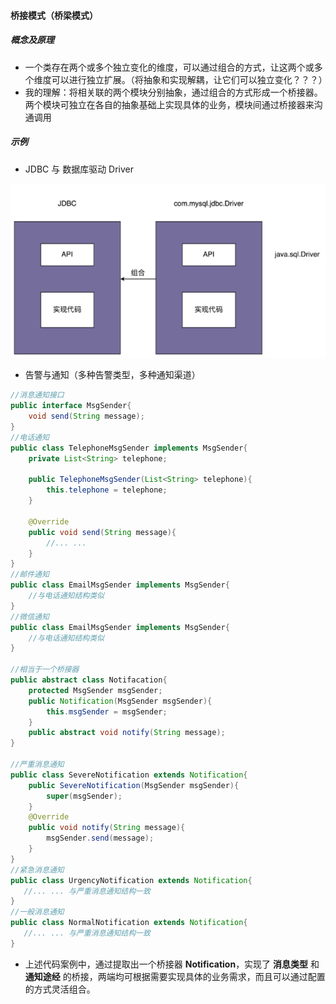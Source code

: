 #### 桥接模式（桥梁模式）

##### 概念及原理

- 一个类存在两个或多个独立变化的维度，可以通过组合的方式，让这两个或多个维度可以进行独立扩展。（将抽象和实现解耦，让它们可以独立变化？？？）
- 我的理解：将相关联的两个模块分别抽象，通过组合的方式形成一个桥接器。两个模块可独立在各自的抽象基础上实现具体的业务，模块间通过桥接器来沟通调用

##### 示例

- JDBC 与 数据库驱动 Driver

![image-20210410172030002](.\image\bridge.png)

- 告警与通知（多种告警类型，多种通知渠道）

```java
//消息通知接口
public interface MsgSender{
    void send(String message);
}
//电话通知
public class TelephoneMsgSender implements MsgSender{
    private List<String> telephone;
    
    public TelephoneMsgSender(List<String> telephone){
        this.telephone = telephone;
    }
    
    @Override
    public void send(String message){
        //... ...
    }
}
//邮件通知
public class EmailMsgSender implements MsgSender{
	//与电话通知结构类似
}
//微信通知
public class EmailMsgSender implements MsgSender{
	//与电话通知结构类似
}

//相当于一个桥接器
public abstract class Notifacation{
    protected MsgSender msgSender;
    public Notification(MsgSender msgSender){
        this.msgSender = msgSender;
    }
    public abstract void notify(String message);
}

//严重消息通知
public class SevereNotification extends Notification{
    public SevereNotification(MsgSender msgSender){
        super(msgSender);
    }
    @Override
    public void notify(String message){
        msgSender.send(message);
    }
}
//紧急消息通知
public class UrgencyNotification extends Notification{
   //... ... 与严重消息通知结构一致
}
//一般消息通知
public class NormalNotification extends Notification{
   //... ... 与严重消息通知结构一致
}
```

- 上述代码案例中，通过提取出一个桥接器 **Notification**，实现了 **消息类型** 和 **通知途经** 的桥接，两端均可根据需要实现具体的业务需求，而且可以通过配置的方式灵活组合。